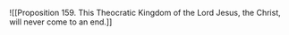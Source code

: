 ![[Proposition 159. This Theocratic Kingdom of the Lord Jesus, the Christ, will never come to an end.]]